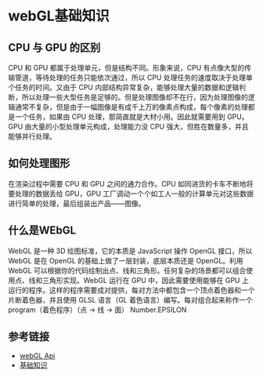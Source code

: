 # webGL基础知识

## CPU 与 GPU 的区别
CPU 和 GPU 都属于处理单元，但是结构不同。形象来说，CPU 有点像大型的传输管道，等待处理的任务只能依次通过，所以 CPU 处理任务的速度取决于处理单个任务的时间。又由于 CPU 内部结构异常复杂，能够处理大量的数据和逻辑判断，所以处理一些大型任务是足够的。但是处理图像却不在行，因为处理图像的逻辑通常不复杂，但是由于一幅图像是有成千上万的像素点构成，每个像素的处理都是一个任务，如果由 CPU 处理，那简直就是大材小用。因此就需要用到 GPU。GPU 由大量的小型处理单元构成，处理能力没 CPU 强大，但胜在数量多，并且能够并行处理。

## 如何处理图形
在渲染过程中需要 CPU 和 GPU 之间的通力合作。CPU 如同进货的卡车不断地将要处理的数据丢给 GPU，GPU 工厂调动一个个如工人一般的计算单元对这些数据进行简单的处理，最后组装出产品——图像。

## 什么是WEbGL
WebGL 是一种 3D 绘图标准，它的本质是 JavaScript 操作 OpenGL 接口，所以 WebGL 是在 OpenGL 的基础上做了一层封装，底层本质还是 OpenGL。利用 WebGL 可以根据你的代码绘制出点、线和三角形。任何复杂的场景都可以组合使用点、线和三角形实现。WebGL 运行在 GPU 中，因此需要使用能够在 GPU 上运行的程序。这样的程序需要成对提供，每对方法中都包含一个顶点着色器和一个片断着色器，并且使用 GLSL 语言（GL 着色语言）编写。每对组合起来称作一个 program（着色程序）（点 -> 线 -> 面）
Number.EPSILON

## 参考链接
* [webGL Api](https://developer.mozilla.org/zh-CN/docs/Web/API/WebGL_API/Tutorial/Getting_started_with_WebGL)
* [基础知识](https://mp.weixin.qq.com/s?__biz=MjM5ODAxNTM2NA==&mid=2659671344&idx=1&sn=c5374abeed6a4108dac45698e91e4dd9&chksm=bda2c5db8ad54ccd53266326d90c8191eff83dd15b5200658d5951b83fc3a058e1c3a0783cea&scene=21#wechat_redirect)